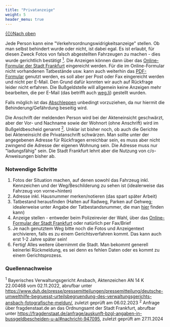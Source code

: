 ```yaml
---
title: "Privatanzeige"
weight: 5
header_menu: true
---
```

[{{<icon class="fa fa-arrow-circle-o-up">}}Nach oben](#top)

Jede Person kann eine "Verkehrsordnungswidrigkeitsanzeige" stellen. Ob man selbst behindert wurde oder nicht, ist dabei egal. Es ist erlaubt, für diesen Zweck Fotos von falsch abgestellten Fahrzeugen zu machen - dies wurde gerichtlich bestätigt [<sup>1</sup>](#privatanzeige_quellen_1). Die Anzeigen können dann über das [Online-Formular der Stadt Frankfurt](https://portal-civ.ekom21.de/civ.public/start.html?oe=00.00.PA.FFOrdA&mode=cc&cc_key=AnzeigeOwi) eingereicht werden. Für die im Online-Formular nicht vorhandenen Tatbestände usw. kann auch weiterhin das [PDF-Formular](https://frankfurt.de/service-und-rathaus/verwaltung/aemter-und-institutionen/ordnungsamt/bussgeldstelle/verkehrsordnungswidrigkeiten-im-ruhenden-verkehr) genutzt werden, es soll aber per Post oder Fax eingereicht werden und nicht per E-Mail. Den Grund dafür konnten wir auch auf Rückfrage leider nicht erfahren. Die Bußgeldstelle will allgemein keine Anzeigen mehr bearbeiten, die per E-Mail (das betrifft auch [weg.li](https://www.weg.li/)) gestellt wurden. 

Falls möglich ist das [Abschleppen](#abschleppen) unbedingt vorzuziehen, da nur hiermit die Behinderung/Gefährdung beseitig wird.

Die Anschrift der meldenden Person wird bei der Akteneinsicht geschwärzt, aber der Vor- und Nachname sowie der Wohnort (ohne Anschrift) wird im Bußgeldbescheid genannt [<sup>2</sup>](#privatanzeige_quellen_2). Unklar ist bisher noch, ob auch die Gerichte bei Akteneinsicht die Privatanschrift schwärzen. Man sollte unter der angegebenen Adresse für Rückfragen erreichbar sein, es muss aber nicht zwingend die Adresse der eigenen Wohnung sein. Die Adresse muss nur "ladungsfähig" sein. Die Stadt Frankfurt lehnt aber die Nutzung von c/o-Anweisungen bisher ab.

### Notwendige Schritte

1.  Fotos der Situation machen, auf denen sowohl das Fahrzeug inkl. Kennzeichen und der Weg/Beschilderung zu sehen ist (idealerweise das Fahrzeug von vorne+hinten)
2.  Adresse inkl. Hausnummer merken/notieren (das spart später Arbeit)
3.  Tatbestand herausfinden (Halten auf Radweg, Parken auf Gehweg; idealerweise unter Angabe der Tatbestandsnummer, die man [hier](https://www.kba.de/DE/Themen/ZentraleRegister/FAER/BT_KAT_OWI/btkat_node.html) finden kann)
4.  Anzeige stellen - entweder beim Polizeirevier der Wahl, über das [Online-Formular der Stadt Frankfurt](https://portal-civ.ekom21.de/civ.public/start.html?oe=00.00.FF.OrdA&mode=cc&cc_key=AnzeigeOwi) oder natürlich per Fax/Brief
5.  Je nach genutztem Weg bitte noch die Fotos und Anzeigentext archivieren, falls es zu einem Gerichtsverfahren kommt. Das kann auch erst 1-2 Jahre später sein!
6.  Fertig! Alles weitere übernimmt die Stadt. Man bekommt generell keinerlei Rückmeldung, es sei denn es fehlen Daten oder es kommt zu einem Gerichtsprozess.

### Quellennachweise

<sup id="privatanzeige_quellen_1">1</sup> Bayerisches Verwaltungsgericht Ansbach, Aktenzeichen AN 14 K 22.00468 vom 02.11.2022, abrufbar unter https://www.duh.de/presse/pressemitteilungen/pressemitteilung/deutsche-umwelthilfe-begruesst-urteilsbegruendung-des-verwaltungsgerichts-ansbach-fotografische-meldun/, zuletzt geprüft am 06.02.2023
<sup id="privatanzeige_quellen_2">2</sup> Anfrage über fragdenstaat.de an das Ordnungsamt der Stadt Frankfurt, abrufbar unter https://fragdenstaat.de/anfrage/auskunft-bzgl-angaben-in-bussgeldbescheiden-u-a/#nachricht-947095, zuletzt geprüft am 27.11.2024
